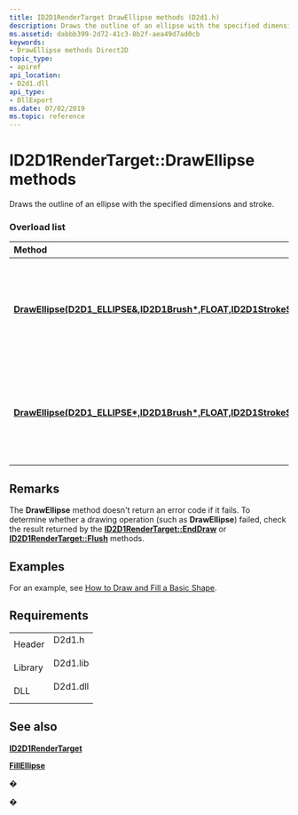```yaml
---
title: ID2D1RenderTarget DrawEllipse methods (D2d1.h)
description: Draws the outline of an ellipse with the specified dimensions and stroke.
ms.assetid: dabbb399-2d72-41c3-8b2f-aea49d7ad0cb
keywords:
- DrawEllipse methods Direct2D
topic_type:
- apiref
api_location:
- D2d1.dll
api_type:
- DllExport
ms.date: 07/02/2019
ms.topic: reference
---
```


# ID2D1RenderTarget::DrawEllipse methods

Draws the outline of an ellipse with the specified dimensions and stroke.

### Overload list



| Method                                                                                                                                                                 | Description                                                                              |
|:-----------------------------------------------------------------------------------------------------------------------------------------------------------------------|:-----------------------------------------------------------------------------------------|
| [**DrawEllipse(D2D1\_ELLIPSE&,ID2D1Brush\*,FLOAT,ID2D1StrokeStyle\*)**](https://msdn.microsoft.com/library/Dd371886(v=VS.85).aspx)  | Draws the outline of the specified ellipse using the specified stroke style. <br/> |
| [**DrawEllipse(D2D1\_ELLIPSE\*,ID2D1Brush\*,FLOAT,ID2D1StrokeStyle\*)**](https://msdn.microsoft.com/library/Dd371883(v=VS.85).aspx) | Draws the outline of the specified ellipse using the specified stroke style. <br/> |



## Remarks

The **DrawEllipse** method doesn't return an error code if it fails. To determine whether a drawing operation (such as **DrawEllipse**) failed, check the result returned by the [**ID2D1RenderTarget::EndDraw**](https://msdn.microsoft.com/library/Dd371924(v=VS.85).aspx) or [**ID2D1RenderTarget::Flush**](https://msdn.microsoft.com/library/Dd316801(v=VS.85).aspx) methods.

## Examples

For an example, see [How to Draw and Fill a Basic Shape](how-to-draw-an-ellipse.md).

## Requirements



|                    |                                                                                     |
|--------------------|-------------------------------------------------------------------------------------|
| Header<br/>  | <dl> <dt>D2d1.h</dt> </dl>   |
| Library<br/> | <dl> <dt>D2d1.lib</dt> </dl> |
| DLL<br/>     | <dl> <dt>D2d1.dll</dt> </dl> |



## See also

<dl> <dt>

[**ID2D1RenderTarget**](/windows/win32/api/d2d1/nn-d2d1-id2d1rendertarget)
</dt> <dt>

[**FillEllipse**](https://msdn.microsoft.com/library/Dd742849(v=VS.85).aspx)
</dt> </dl>

�

�





